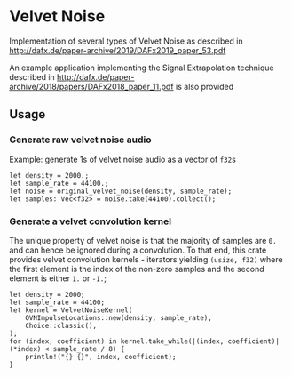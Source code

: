 # Velvet Noise

Implementation of several types of Velvet Noise as described in http://dafx.de/paper-archive/2019/DAFx2019_paper_53.pdf

An example application implementing the Signal Extrapolation technique described in http://dafx.de/paper-archive/2018/papers/DAFx2018_paper_11.pdf is also provided

## Usage

### Generate raw velvet noise audio
Example: generate 1s of velvet noise audio as a vector of `f32`s

```
let density = 2000.;
let sample_rate = 44100.;
let noise = original_velvet_noise(density, sample_rate);
let samples: Vec<f32> = noise.take(44100).collect();
```

### Generate a velvet convolution kernel
The unique property of velvet noise is that the majority of samples are `0.` and can hence be ignored during a convolution. To that end, this crate provides velvet convolution kernels - iterators yielding `(usize, f32)` where the first element is the index of the non-zero samples and the second element is either `1.` or `-1.`;

```
let density = 2000;
let sample_rate = 44100;
let kernel = VelvetNoiseKernel(
    OVNImpulseLocations::new(density, sample_rate),
    Choice::classic(),
);
for (index, coefficient) in kernel.take_while(|(index, coefficient)| (*index) < sample_rate / 8) {
    println!("{} {}", index, coefficient);
}
```